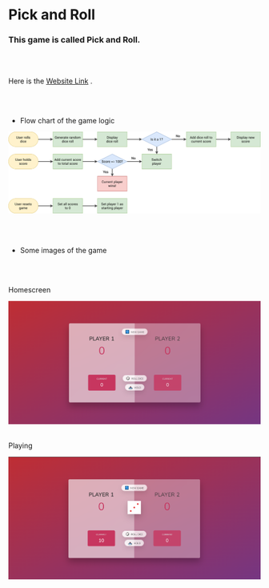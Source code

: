# Pick and Roll

<h3>This game is called  Pick and Roll.</h3>

<br/><br/>
<p> Here is the <a href="https://pick-and-roll.netlify.app/">Website Link</a> .</p>

<br/><br/> 

<ul>
  <li>Flow chart of the game logic</li>
</ul>
<img src="pig-game-flowchart.png"/>

<br/><br/>
<ul>
  <li>Some images of the game</li>
</ul>
<br/><br/>
<p>Homescreen</p>
<img src="pic-1.png"/>
<br/><br/>
<p>Playing</p>
<img src="pic-2.png"/>
